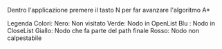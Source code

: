 Dentro l'applicazione premere il tasto N per far avanzare l'algoritmo A*

Legenda Colori:
Nero: Non visitato
Verde: Nodo in OpenList
Blu : Nodo in CloseList
Giallo: Nodo che fa parte del path finale
Rosso: Nodo non calpestabile
